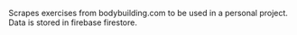 Scrapes exercises from bodybuilding.com to be used in a personal project. Data is stored in firebase firestore.

